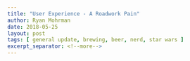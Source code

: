 ```yaml
---
title: "User Experience - A Roadwork Pain"
author: Ryan Mohrman
date: 2018-05-25
layout: post
tags: [ general update, brewing, beer, nerd, star wars ]
excerpt_separator: <!--more-->
---
```


